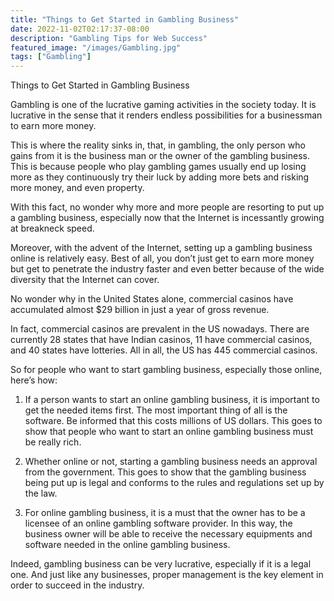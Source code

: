 ```yaml
---
title: "Things to Get Started in Gambling Business"
date: 2022-11-02T02:17:37-08:00
description: "Gambling Tips for Web Success"
featured_image: "/images/Gambling.jpg"
tags: ["Gambling"]
---
```


Things to Get Started in Gambling Business

Gambling is one of the lucrative gaming activities in the society today. It is lucrative in the sense that it renders endless possibilities for a businessman to earn more money.

This is where the reality sinks in, that, in gambling, the only person who gains from it is the business man or the owner of the gambling business. This is because people who play gambling games usually end up losing more as they continuously try their luck by adding more bets and risking more money, and even property.

With this fact, no wonder why more and more people are resorting to put up a gambling business, especially now that the Internet is incessantly growing at breakneck speed.

Moreover, with the advent of the Internet, setting up a gambling business online is relatively easy. Best of all, you don’t just get to earn more money  but get to penetrate the industry faster and even better because of the wide diversity that the Internet can cover.

No wonder why in the United States alone, commercial casinos have accumulated almost $29 billion in just a year of gross revenue.

In fact, commercial casinos are prevalent in the US nowadays. There are currently 28 states that have Indian casinos, 11 have commercial casinos, and 40 states have lotteries. All in all, the US has 445 commercial casinos.

So for people who want to start gambling business, especially those online, here’s how:

1. If a person wants to start an online gambling business, it is important to get the needed items first. The most important thing of all is the software. Be informed that this costs millions of US dollars. This goes to show that people who want to start an online gambling business must be really rich.

2. Whether online or not, starting a gambling business needs an approval from the government. This goes to show that the gambling business being put up is legal and conforms to the rules and regulations set up by the law.

3. For online gambling business, it is a must that the owner has to be a licensee of an online gambling software provider. In this way, the business owner will be able to receive the necessary equipments and software needed in the online gambling business.

Indeed, gambling business can be very lucrative, especially if it is a legal one. And just like any businesses, proper management is the key element in order to succeed in the industry. 

